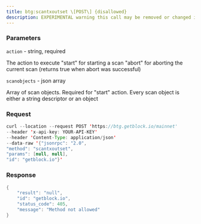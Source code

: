 ```yaml
---
title: btg:scantxoutset \[POST\] {disallowed}
description: EXPERIMENTAL warning this call may be removed or changed in futurereleases.
---
```


### Parameters


`action` - string, required

The action to execute "start" for starting a scan "abort" for aborting
the current scan (returns true when abort was successful)

`scanobjects` - json array

Array of scan objects. Required for "start" action. Every scan object is
either a string descriptor or an object

### Request

``` java
curl --location --request POST 'https://btg.getblock.io/mainnet' 
--header 'x-api-key: YOUR-API-KEY' 
--header 'Content-Type: application/json' 
--data-raw '{"jsonrpc": "2.0",
"method": "scantxoutset",
"params": [null, null],
"id": "getblock.io"}'
```

###  Response

``` java
{
    "result": "null",
    "id": "getblock.io",
    "status_code": 405,
    "message": "Method not allowed"
}
```

